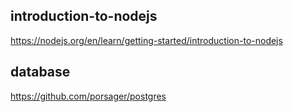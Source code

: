 ## introduction-to-nodejs
https://nodejs.org/en/learn/getting-started/introduction-to-nodejs

## database
https://github.com/porsager/postgres
